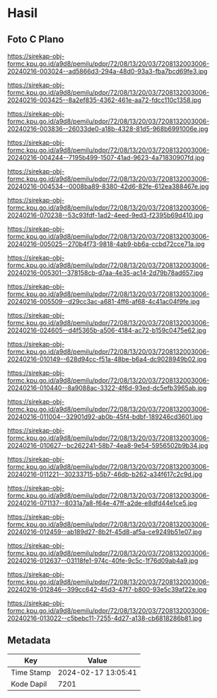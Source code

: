 # Hasil

## Foto C Plano

https://sirekap-obj-formc.kpu.go.id/a9d8/pemilu/pdpr/72/08/13/20/03/7208132003006-20240216-003024--ad5866d3-294a-48d0-93a3-fba7bcd69fe3.jpg

https://sirekap-obj-formc.kpu.go.id/a9d8/pemilu/pdpr/72/08/13/20/03/7208132003006-20240216-003425--8a2ef835-4362-461e-aa72-fdcc110c1358.jpg

https://sirekap-obj-formc.kpu.go.id/a9d8/pemilu/pdpr/72/08/13/20/03/7208132003006-20240216-003836--26033de0-a18b-4328-81d5-968b6991006e.jpg

https://sirekap-obj-formc.kpu.go.id/a9d8/pemilu/pdpr/72/08/13/20/03/7208132003006-20240216-004244--7195b499-1507-41ad-9623-4a71830907fd.jpg

https://sirekap-obj-formc.kpu.go.id/a9d8/pemilu/pdpr/72/08/13/20/03/7208132003006-20240216-004534--0008ba89-8380-42d6-82fe-612ea388467e.jpg

https://sirekap-obj-formc.kpu.go.id/a9d8/pemilu/pdpr/72/08/13/20/03/7208132003006-20240216-070238--53c93fdf-1ad2-4eed-9ed3-f2395b69d410.jpg

https://sirekap-obj-formc.kpu.go.id/a9d8/pemilu/pdpr/72/08/13/20/03/7208132003006-20240216-005025--270b4f73-9818-4ab9-bb6a-ccbd72cce71a.jpg

https://sirekap-obj-formc.kpu.go.id/a9d8/pemilu/pdpr/72/08/13/20/03/7208132003006-20240216-005301--378158cb-d7aa-4e35-ac14-2d79b78ad657.jpg

https://sirekap-obj-formc.kpu.go.id/a9d8/pemilu/pdpr/72/08/13/20/03/7208132003006-20240216-005509--d29cc3ac-a681-4ff6-af68-4c41ac04f9fe.jpg

https://sirekap-obj-formc.kpu.go.id/a9d8/pemilu/pdpr/72/08/13/20/03/7208132003006-20240216-024605--d4f5365b-a506-4184-ac72-b159c0475e62.jpg

https://sirekap-obj-formc.kpu.go.id/a9d8/pemilu/pdpr/72/08/13/20/03/7208132003006-20240216-010149--628d94cc-f51a-48be-b6a4-dc9028949b02.jpg

https://sirekap-obj-formc.kpu.go.id/a9d8/pemilu/pdpr/72/08/13/20/03/7208132003006-20240216-010440--8a9088ac-3322-4f6d-93ed-dc5efb3965ab.jpg

https://sirekap-obj-formc.kpu.go.id/a9d8/pemilu/pdpr/72/08/13/20/03/7208132003006-20240216-011004--32901d92-ab0b-45f4-bdbf-189246cd3601.jpg

https://sirekap-obj-formc.kpu.go.id/a9d8/pemilu/pdpr/72/08/13/20/03/7208132003006-20240216-010627--bc262241-58b7-4ea8-9e54-5956502b9b34.jpg

https://sirekap-obj-formc.kpu.go.id/a9d8/pemilu/pdpr/72/08/13/20/03/7208132003006-20240216-011221--30233715-b5b7-46db-b262-a34f617c2c9d.jpg

https://sirekap-obj-formc.kpu.go.id/a9d8/pemilu/pdpr/72/08/13/20/03/7208132003006-20240216-071137--8031a7a8-f64e-47ff-a2de-e8dfd44e1ce5.jpg

https://sirekap-obj-formc.kpu.go.id/a9d8/pemilu/pdpr/72/08/13/20/03/7208132003006-20240216-012459--ab189d27-8b2f-45d8-af5a-ce9249b51e07.jpg

https://sirekap-obj-formc.kpu.go.id/a9d8/pemilu/pdpr/72/08/13/20/03/7208132003006-20240216-012637--03118fe1-974c-40fe-9c5c-1f76d09ab4a9.jpg

https://sirekap-obj-formc.kpu.go.id/a9d8/pemilu/pdpr/72/08/13/20/03/7208132003006-20240216-012846--399cc642-45d3-47f7-b800-93e5c39af22e.jpg

https://sirekap-obj-formc.kpu.go.id/a9d8/pemilu/pdpr/72/08/13/20/03/7208132003006-20240216-013022--c5bebc11-7255-4d27-a138-cb6818286b81.jpg


## Metadata

| Key        | Value               |
| ---------- | ------------------- |
| Time Stamp | 2024-02-17 13:05:41 |
| Kode Dapil | 7201                |



